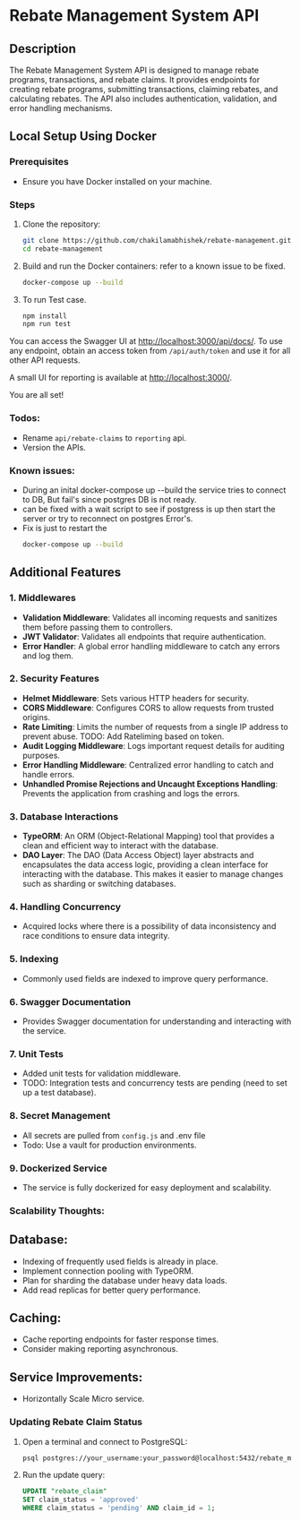 # Rebate Management System API

## Description
The Rebate Management System API is designed to manage rebate programs, transactions, and rebate claims. It provides endpoints for creating rebate programs, submitting transactions, claiming rebates, and calculating rebates. The API also includes authentication, validation, and error handling mechanisms.

## Local Setup Using Docker

### Prerequisites
- Ensure you have Docker installed on your machine.

### Steps
1. Clone the repository:
    ```bash
    git clone https://github.com/chakilamabhishek/rebate-management.git
    cd rebate-management
    ```

2. Build and run the Docker containers:
    refer to a known issue to be fixed.
    ```bash
    docker-compose up --build
    ```
3. To run Test case.
    ```bash
    npm install
    npm run test
    ```


You can access the Swagger UI at [http://localhost:3000/api/docs/](http://localhost:3000/api/docs/). To use any endpoint, obtain an access token from `/api/auth/token` and use it for all other API requests.

A small UI for reporting is available at [http://localhost:3000/](http://localhost:3000/).

You are all set!

### Todos:
- Rename `api/rebate-claims` to `reporting` api.
- Version the APIs.

### Known issues:
- During an inital docker-compose up --build the service tries to connect to DB, But fail's since postgres DB is not ready.
- can be fixed with a wait script to see if postgress is up then start the server or try to reconnect on postgres Error's.
- Fix is just to restart the 
    ```bash
    docker-compose up --build
    ```

## Additional Features

### 1. Middlewares
- **Validation Middleware**: Validates all incoming requests and sanitizes them before passing them to controllers.
- **JWT Validator**: Validates all endpoints that require authentication.
- **Error Handler**: A global error handling middleware to catch any errors and log them.

### 2. Security Features
- **Helmet Middleware**: Sets various HTTP headers for security.
- **CORS Middleware**: Configures CORS to allow requests from trusted origins.
- **Rate Limiting**: Limits the number of requests from a single IP address to prevent abuse.
TODO: Add Rateliming based on token.
- **Audit Logging Middleware**: Logs important request details for auditing purposes.
- **Error Handling Middleware**: Centralized error handling to catch and handle errors.
- **Unhandled Promise Rejections and Uncaught Exceptions Handling**: Prevents the application from crashing and logs the errors.

### 3. Database Interactions
- **TypeORM**: An ORM (Object-Relational Mapping) tool that provides a clean and efficient way to interact with the database.
- **DAO Layer**: The DAO (Data Access Object) layer abstracts and encapsulates the data access logic, providing a clean interface for interacting with the database. This makes it easier to manage changes such as sharding or switching databases.

### 4. Handling Concurrency
- Acquired locks where there is a possibility of data inconsistency and race conditions to ensure data integrity.

### 5. Indexing
- Commonly used fields are indexed to improve query performance.

### 6. Swagger Documentation
- Provides Swagger documentation for understanding and interacting with the service.

### 7. Unit Tests
- Added unit tests for validation middleware.
- TODO: Integration tests and concurrency tests are pending (need to set up a test database).

### 8. Secret Management
- All secrets are pulled from `config.js` and .env file
- Todo:  Use a vault for production environments.

### 9. Dockerized Service
- The service is fully dockerized for easy deployment and scalability.

### Scalability Thoughts:

## Database:
- Indexing of frequently used fields is already in place.
- Implement connection pooling with TypeORM.
- Plan for sharding the database under heavy data loads.
- Add read replicas for better query performance.

## Caching:
- Cache reporting endpoints for faster response times.
- Consider making reporting asynchronous.

## Service Improvements:
- Horizontally Scale Micro service.

### Updating Rebate Claim Status

1. Open a terminal and connect to PostgreSQL:
    ```bash
    psql postgres://your_username:your_password@localhost:5432/rebate_management
    ```

2. Run the update query:
    ```sql
    UPDATE "rebate_claim"
    SET claim_status = 'approved'
    WHERE claim_status = 'pending' AND claim_id = 1;
    ```